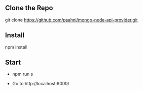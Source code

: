 ## Clone the Repo

git clone https://github.com/psahni/mongo-node-api-provider.git

## Install

npm install

## Start
* npm run s

* Go to http://localhost:9000/

